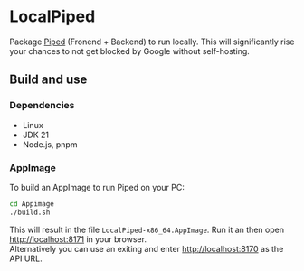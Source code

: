 # LocalPiped

Package [Piped](https://github.com/TeamPiped/Piped/) (Fronend + Backend) to run locally.
This will significantly rise your chances to not get blocked by Google without self-hosting.

## Build and use
### Dependencies

- Linux
- JDK 21
- Node.js, pnpm

### AppImage

To build an AppImage to run Piped on your PC:

```bash
cd Appimage
./build.sh
```

This will result in the file `LocalPiped-x86_64.AppImage`.
Run it an then open [http://localhost:8171](http://localhost:8171) in your browser.\
Alternatively you can use an exiting and enter [http://localhost:8170](http://localhost:8170) as the API URL.
